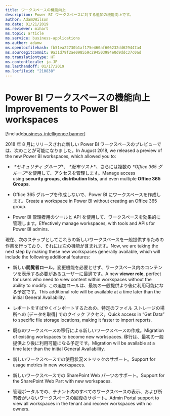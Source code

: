 ```yaml
---
title: ワークスペースの機能向上
description: Power BI ワークスペースに対する追加の機能向上です。
author: AdamDWilson
ms.date: 01/21/2019
ms.reviewer: mihart
ms.topic: article
ms.service: business-applications
ms.author: adamw
ms.openlocfilehash: fb51ea22730b1af175e460af606232dd629447a4
ms.sourcegitcommit: 9a31d79f2ae098559c294503984e0d9ddc37c0ad
ms.translationtype: HT
ms.contentlocale: ja-JP
ms.lasthandoff: 01/17/2019
ms.locfileid: "210838"
---
```

#  <a name="improvements-to-power-bi-workspaces"></a><span data-ttu-id="61b0a-103">Power BI ワークスペースの機能向上</span><span class="sxs-lookup"><span data-stu-id="61b0a-103">Improvements to Power BI workspaces</span></span>
[!include[business-intelligence banner](../../includes/business-intelligence.md)]





<span data-ttu-id="61b0a-104">2018 年 8 月にリリースされた新しい Power BI ワークスペースのプレビューでは、次のことが可能になりました。</span><span class="sxs-lookup"><span data-stu-id="61b0a-104">In August 2018, we released a preview of the new Power BI workspaces, which allowed you to:</span></span>

-   <span data-ttu-id="61b0a-105"> *\*セキュリティ グループ*\*、 *\*配布リスト*\*、さらには複数の *\*Office 365 グループ*\*を使用して、アクセスを管理します。</span><span class="sxs-lookup"><span data-stu-id="61b0a-105">Manage access using **security groups**, **distribution lists**, and even multiple **Office 365 Groups**.</span></span>

-   <span data-ttu-id="61b0a-106">Office 365 グループを作成しないで、Power BI にワークスペースを作成します。</span><span class="sxs-lookup"><span data-stu-id="61b0a-106">Create a workspace in Power BI without creating an Office 365 group.</span></span>

-   <span data-ttu-id="61b0a-107">Power BI 管理者用のツールと API を使用して、ワークスペースを効果的に管理します。</span><span class="sxs-lookup"><span data-stu-id="61b0a-107">Effectively manage workspaces, with tools and APIs for Power BI admins.</span></span>

<span data-ttu-id="61b0a-108">現在、次のステップとしてこれらの新しいワークスペースを一般提供するための作業を行っており、それには次の機能が含まれます。</span><span class="sxs-lookup"><span data-stu-id="61b0a-108">Now, we are taking the next step by making these new workspaces generally available, which will include the following additional features:</span></span>

-   <span data-ttu-id="61b0a-109">新しい**閲覧者ロール**。変更機能を必要とせず、ワークスペース内のコンテンツを表示する必要があるユーザーに最適です。</span><span class="sxs-lookup"><span data-stu-id="61b0a-109">A new **viewer role**, perfect for users who need to view content within workspaces without the ability to modify.</span></span>  <span data-ttu-id="61b0a-110">この追加ロールは、最初の一般提供より後に利用可能になる予定です。</span><span class="sxs-lookup"><span data-stu-id="61b0a-110">This additional role will be available at a time later than the initial General Availability.</span></span>

-   <span data-ttu-id="61b0a-111">レポートをすばやくインポートするための、特定のファイル ストレージの場所への [データを取得] でのクイック アクセス。</span><span class="sxs-lookup"><span data-stu-id="61b0a-111">Quick access in “Get Data” to specific file storage locations, making it faster to import reports.</span></span>

-   <span data-ttu-id="61b0a-112">既存のワークスペースの移行による新しいワークスペースの作成。</span><span class="sxs-lookup"><span data-stu-id="61b0a-112">Migration of existing workspaces to become new workspaces.</span></span>  <span data-ttu-id="61b0a-113">移行は、最初の一般提供より後に利用可能になる予定です。</span><span class="sxs-lookup"><span data-stu-id="61b0a-113">Migration will be available at a time later than the initial General Availability.</span></span>

-   <span data-ttu-id="61b0a-114">新しいワークスペースでの使用状況メトリックのサポート。</span><span class="sxs-lookup"><span data-stu-id="61b0a-114">Support for usage metrics in new workspaces.</span></span>

-   <span data-ttu-id="61b0a-115">新しいワークスペースでの SharePoint Web パーツのサポート。</span><span class="sxs-lookup"><span data-stu-id="61b0a-115">Support for the SharePoint Web Part with new workspaces.</span></span>

-   <span data-ttu-id="61b0a-116">管理ポータルでの、テナント内のすべてのワークスペースの表示、および所有者がいないワークスペースの回復のサポート。</span><span class="sxs-lookup"><span data-stu-id="61b0a-116">Admin Portal support to view all workspaces in the tenant and recover workspaces with no owners.</span></span>
